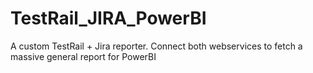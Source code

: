 # TestRail_JIRA_PowerBI
A custom TestRail + Jira reporter. Connect both webservices to fetch a massive general report for PowerBI

